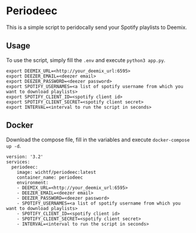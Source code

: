 # Periodeec

This is a simple script to peridocally send your Spotify playlists to Deemix.

## Usage

To use the script, simply fill the `.env` and execute `python3 app.py`.

```
export DEEMIX_URL=<http://your_deemix_url:6595>
export DEEZER_EMAIL=<deezer email>
export DEEZER_PASSWORD=<deezer password>
export SPOTIFY_USERNAMES=<a list of spotify username from which you want to download playlists>
export SPOTIFY_CLIENT_ID=<spotify client id>
export SPOTIFY_CLIENT_SECRET=<spotify client secret>
export INTERVAL=<interval to run the script in seconds>
```

## Docker
Download the compose file, fill in the variables and execute `docker-compose up -d`.
```
version: '3.2'
services:
  periodeec:
    image: wichtf/periodeec:latest
    container_name: periodeec
    environment:
    - DEEMIX_URL=<http://your_deemix_url:6595>
    - DEEZER_EMAIL=<deezer email>
    - DEEZER_PASSWORD=<deezer password>
    - SPOTIFY_USERNAMES=<a list of spotify username from which you want to download playlists>
    - SPOTIFY_CLIENT_ID=<spotify client id>
    - SPOTIFY_CLIENT_SECRET=<spotify client secret>
    - INTERVAL=<interval to run the script in seconds>
```

